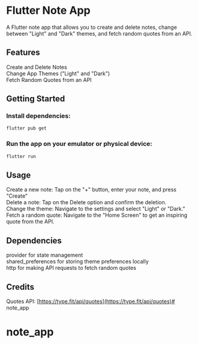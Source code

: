 # Flutter Note App
A Flutter note app that allows you to create and delete notes, change between "Light" and "Dark" themes, and fetch random quotes from an API.

## Features
Create and Delete Notes\
Change App Themes ("Light" and "Dark")\
Fetch Random Quotes from an API

## Getting Started

### Install dependencies:

```bash
flutter pub get
```

### Run the app on your emulator or physical device:

```bash
flutter run
```
## Usage

Create a new note: Tap on the "+" button, enter your note, and press "Create"\
Delete a note: Tap on the Delete option and confirm the deletion.\
Change the theme: Navigate to the settings and select "Light" or "Dark."\
Fetch a random quote: Navigate to the "Home Screen" to get an inspiring quote from the API.

## Dependencies
provider for state management\
shared_preferences for storing theme preferences locally\
http for making API requests to fetch random quotes

## Credits
Quotes API: [https://type.fit/api/quotes](https://type.fit/api/quotes)# note_app
# note_app
